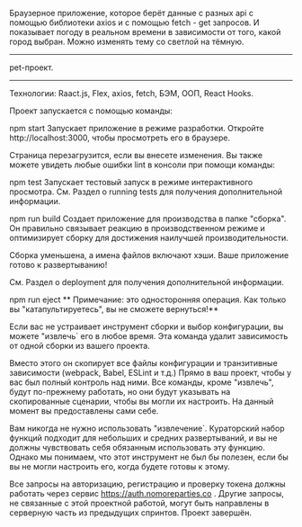 Браузерное приложение, которое берёт данные с разных api с помощью библиотеки axios и с помощью fetch - get запросов. И показывает погоду в реальном времени в зависимости от того, какой город выбран. Можно изменять тему со светлой на тёмную.
___
pet-проект.
___
Технологии: Raact.js, Flex, axios, fetch, БЭМ, ООП, React Hooks.

Проект запускается с помощью команды:

npm start
Запускает приложение в режиме разработки.
Откройте http://localhost:3000, чтобы просмотреть его в браузере.

Страница перезагрузится, если вы внесете изменения.
Вы также можете увидеть любые ошибки lint в консоли при помощи команды:

npm test
Запускает тестовый запуск в режиме интерактивного просмотра.
См. Раздел о running tests для получения дополнительной информации.

npm run build
Создает приложение для производства в папке "сборка".
Он правильно связывает реакцию в производственном режиме и оптимизирует сборку для достижения наилучшей производительности.

Сборка уменьшена, а имена файлов включают хэши.
Ваше приложение готово к развертыванию!

См. Раздел о deployment для получения дополнительной информации.

npm run eject
** Примечание: это односторонняя операция. Как только вы "катапультируетесь", вы не сможете вернуться!**

Если вас не устраивает инструмент сборки и выбор конфигурации, вы можете "извлечь` его в любое время. Эта команда удалит зависимость от одной сборки из вашего проекта.

Вместо этого он скопирует все файлы конфигурации и транзитивные зависимости (webpack, Babel, ESLint и т.д.) Прямо в ваш проект, чтобы у вас был полный контроль над ними. Все команды, кроме "извлечь", будут по-прежнему работать, но они будут указывать на скопированные сценарии, чтобы вы могли их настроить. На данный момент вы предоставлены сами себе.

Вам никогда не нужно использовать "извлечение`. Кураторский набор функций подходит для небольших и средних развертываний, и вы не должны чувствовать себя обязанным использовать эту функцию. Однако мы понимаем, что этот инструмент не был бы полезен, если бы вы не могли настроить его, когда будете готовы к этому.

Все запросы на авторизацию, регистрацию и проверку токена должны работать через сервис https://auth.nomoreparties.co . Другие запросы, не связанные с этой проектной работой, могут быть направлены в серверную часть из предыдущих спринтов. Проект завершён.